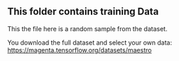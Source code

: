 ## This folder contains training Data

This the file here is a random sample from the dataset. 

You download the full dataset and select your own data: https://magenta.tensorflow.org/datasets/maestro
